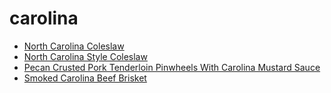# carolina

 * [North Carolina Coleslaw](index/n/north-carolina-coleslaw-242716.json)
 * [North Carolina Style Coleslaw](index/n/north-carolina-style-coleslaw-242392.json)
 * [Pecan Crusted Pork Tenderloin Pinwheels With Carolina Mustard Sauce](index/p/pecan-crusted-pork-tenderloin-pinwheels-with-carolina-mustard-sauce-352954.json)
 * [Smoked Carolina Beef Brisket](index/s/smoked-carolina-beef-brisket.json)
